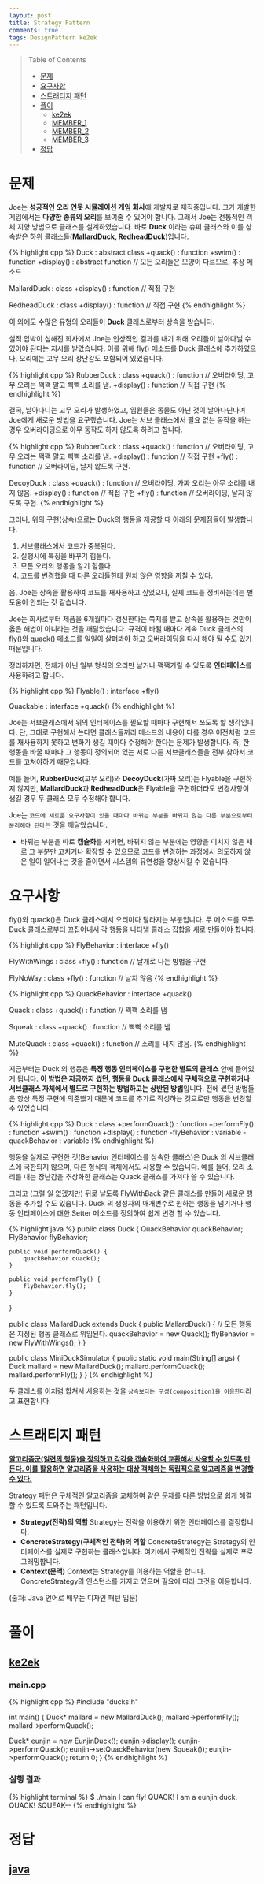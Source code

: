 ```yaml
---
layout: post
title: Strategy Pattern
comments: true
tags: DesignPattern ke2ek
---
```


> Table of Contents
> * [문제](#문제)
> * [요구사항](#요구사항)
> * [스트래티지 패턴](#스트래티지-패턴)
> * [풀이](#풀이)
>    * [ke2ek](#ke2ek)
>    * [MEMBER_1](#MEMBER_1)
>    * [MEMBER_2](#MEMBER_2)
>    * [MEMBER_3](#MEMBER_3)
> * [정답](#정답)


# 문제

Joe는 **성공적인 오리 연못 시뮬레이션 게임 회사**에 개발자로 재직중입니다. 그가 개발한 게임에서는 **다양한 종류의 오리**를 보여줄 수 있어야 합니다. 그래서 Joe는 전통적인 객체 지향 방법으로 클래스를 설계하였습니다. 바로 **Duck** 이라는 슈퍼 클래스와 이를 상속받은 하위 클래스들(**MallardDuck, RedheadDuck**)입니다.

{% highlight cpp %}
Duck : abstract class
  +quack()      : function
  +swim()       : function
  +display()    : abstract function  // 모든 오리들은 모양이 다르므로, 추상 메소드

MallardDuck : class
  +display()    : function  // 직접 구현

RedheadDuck : class
  +display()    : function  // 직접 구현
{% endhighlight %}

이 외에도 수많은 유형의 오리들이 **Duck** 클래스로부터 상속을 받습니다.

실적 압박이 심해진 회사에서 Joe는 인상적인 결과를 내기 위해 오리들이 날아다닐 수 있어야 된다는 지시를 받았습니다. 이를 위해 fly() 메소드를 Duck 클래스에 추가하였으나, 오리에는 고무 오리 장난감도 포함되어 있었습니다.

{% highlight cpp %}
RubberDuck : class
  +quack()      : function // 오버라이딩, 고무 오리는 꽥꽥 말고 삑삑 소리를 냄.
  +display()    : function // 직접 구현
{% endhighlight %}

결국, 날아다니는 고무 오리가 발생하였고, 임원들은 동물도 아닌 것이 날아다닌다며 Joe에게 새로운 방법을 요구했습니다. Joe는 서브 클래스에서 필요 없는 동작을 하는 경우 오버라이딩으로 아무 동작도 하지 않도록 하려고 합니다.

{% highlight cpp %}
RubberDuck : class
  +quack()      : function // 오버라이딩, 고무 오리는 꽥꽥 말고 삑삑 소리를 냄.
  +display()    : function // 직접 구현
  +fly()        : function // 오버라이딩, 날지 않도록 구현.

DecoyDuck : class
  +quack()      : function // 오버라이딩, 가짜 오리는 아무 소리를 내지 않음.
  +display()    : function // 직접 구현
  +fly()        : function // 오버라이딩, 날지 않도록 구현.
{% endhighlight %}

그러나, 위의 구현(상속)으로는 Duck의 행동을 제공할 때 아래의 문제점들이 발생합니다.
1. 서브클래스에서 코드가 중복된다.
2. 실행시에 특징을 바꾸기 힘들다.
3. 모든 오리의 행동을 알기 힘들다.
4. 코드를 변경했을 때 다른 오리들한테 원치 않은 영향을 끼칠 수 있다.

음, Joe는 상속을 활용하여 코드를 재사용하고 싶었으나, 실제 코드를 정비하는데는 별 도움이 안되는 것 같습니다.

Joe는 회사로부터 제품을 6개월마다 갱신한다는 쪽지를 받고 상속을 활용하는 것만이 옳은 해법이 아니라는 것을 깨달았습니다. 규격이 바뀔 때마다 계속 Duck 클래스의 fly()와 quack() 메소드를 일일이 살펴봐야 하고 오버라이딩을 다시 해야 될 수도 있기 때문입니다.

정리하자면, 전체가 아닌 일부 형식의 오리만 날거나 꽥꽥거릴 수 있도록 **인터페이스**를 사용하려고 합니다.

{% highlight cpp %}
Flyable() : interface
  +fly()

Quackable : interface
  +quack()
{% endhighlight %}

Joe는 서브클래스에서 위의 인터페이스를 필요할 때마다 구현해서 쓰도록 할 생각입니다. 단, 그대로 구현해서 쓴다면 클래스들끼리 메소드의 내용이 다를 경우 이전처럼 코드를 재사용하지 못하고 변화가 생길 때마다 수정해야 한다는 문제가 발생합니다. 즉, 한 행동을 바꿀 때마다 그 행동이 정의되어 있는 서로 다른 서브클래스들을 전부 찾아서 코드를 고쳐야하기 때문입니다.

예를 들어, **RubberDuck**(고무 오리)와 **DecoyDuck**(가짜 오리)는 Flyable을 구현하지 않지만, **MallardDuck**과 **RedheadDuck**은 Flyable을 구현하더라도 변경사항이 생길 경우 두 클래스 모두 수정해야 합니다.

Joe는 `코드에 새로운 요구사항이 있을 때마다 바뀌는 부분을 바뀌지 않는 다른 부분으로부터 분리해야 된다`는 것을 깨달았습니다.

* 바뀌는 부분을 따로 **캡슐화**를 시키면, 바뀌지 않는 부분에는 영향을 미치지 않은 채로 그 부분만 고치거나 확장할 수 있으므로 코드를 변경하는 과정에서 의도하지 않은 일이 일어나는 것을 줄이면서 시스템의 유연성을 향상시킬 수 있습니다.


# 요구사항


fly()와 quack()은 Duck 클래스에서 오리마다 달라지는 부분입니다. 두 메소드를 모두 Duck 클래스로부터 끄집어내서 각 행동을 나타낼 클래스 집합을 새로 만들어야 합니다.

{% highlight cpp %}
FlyBehavior : interface
  +fly()

FlyWithWings : class
  +fly()    : function  // 날개로 나는 방법을 구현

FlyNoWay : class
  +fly()    : function  // 날지 않음
{% endhighlight %}

{% highlight cpp %}
QuackBehavior : interface
  +quack()

Quack : class
  +quack()  : function  // 꽥꽥 소리를 냄

Squeak : class
  +quack()  : function  // 삑삑 소리를 냄

MuteQuack : class
  +quack()  : function  // 소리를 내지 않음.
{% endhighlight %}

지금부터는 Duck 의 행동은 **특정 행동 인터페이스를 구현한 별도의 클래스** 안에 들어있게 됩니다. **이 방법은 지금까지 썼던, 행동을 Duck 클래스에서 구체적으로 구현하거나 서브클래스 자체에서 별도로 구현하는 방법하고는 상반된 방법**입니다. 전에 썼던 방법들은 항상 특정 구현에 의존했기 때문에 코드를 추가로 작성하는 것으로만 행동을 변경할 수 있었습니다.

{% highlight cpp %}
Duck : class
  +performQuack()   : function
  +performFly()     : function
  +swim()           : function
  +display()        : function
  -flyBehavior      : variable
  -quackBehavior    : variable
{% endhighlight %}

행동을 실제로 구현한 것(Behavior 인터페이스를 상속한 클래스)은 Duck 의 서브클래스에 국한되지 않으며, 다른 형식의 객체에서도 사용할 수 있습니다. 예를 들어, 오리 소리를 내는 장난감을 추상화한 클래스는 Quack 클래스를 가져다 쓸 수 있습니다.

그리고 (그럴 일 없겠지만) 뒤로 날도록 FlyWithBack 같은 클래스를 만들어 새로운 행동을 추가할 수도 있습니다. Duck 의 생성자의 매개변수로 원하는 행동을 넘기거나 행동 인터페이스에 대한 Setter 메소드를 정의하여 쉽게 변경 할 수 있습니다.

{% highlight java %}
public class Duck {
    QuackBehavior quackBehavior;
    FlyBehavior flyBehavior;

    public void performQuack() {
        quackBehavior.quack();
    }

    public void performFly() {
        flyBehavior.fly();
    }
}

public class MallardDuck extends Duck {
    public MallardDuck() {
        // 모든 행동은 지정된 행동 클래스로 위임된다.
        quackBehavior = new Quack();
        flyBehavior = new FlyWithWings();
    }
}

public class MiniDuckSimulator {
    public static void main(String[] args) {
        Duck mallard = new MallardDuck();
        mallard.performQuack();
        mallard.performFly();
    }
}
{% endhighlight %}

두 클래스를 이처럼 합쳐서 사용하는 것을 `상속보다는 구성(composition)을 이용한다`라고 표현합니다.

# 스트래티지 패턴

**[알고리즘군(일련의 행동)을 정의하고 각각을 캡슐화하여 교환해서 사용할 수 있도록 만든다. 이를 활용하면 알고리즘을 사용하는 대상 객체와는 독립적으로 알고리즘을 변경할 수 있다.](https://en.wikipedia.org/wiki/Strategy_pattern/java)**

Strategy 패턴은 구체적인 알고리즘을 교체하여 같은 문제를 다른 방법으로 쉽게 해결할 수 있도록 도와주는 패턴입니다.
* **Strategy(전략)의 역할**
Strategy는 전략을 이용하기 위한 인터페이스를 결정합니다.
* **ConcreteStrategy(구체적인 전략)의 역할**
ConcreteStrategy는 Strategy의 인터페이스를 실제로 구현하는 클래스입니다. 여기에서 구체적인 전략을 실제로 프로그래밍합니다.
* **Context(문맥)**
Context는 Strategy를 이용하는 역할을 합니다. ConcreteStrategy의 인스턴스를 가지고 있으며 필요에 따라 그것을 이용합니다.

(출처: Java 언어로 배우는 디자인 패턴 입문)

# 풀이

## [ke2ek](https://github.com/survive-and-go/survive-and-go.github.io/tree/main/_data/ke2ek/StrategyPattern/cpp)

### main.cpp

{% highlight cpp %}
#include "ducks.h"

int main() {
  Duck* mallard = new MallardDuck();
  mallard->performFly();
  mallard->performQuack();

  Duck* eunjin = new EunjinDuck();
  eunjin->display();
  eunjin->performQuack();
  eunjin->setQuackBehavior(new Squeak());
  eunjin->performQuack();
  return 0;
}
{% endhighlight %}

### 실행 결과

{% highlight terminal %}
$ ./main
I can fly!
QUACK!
I am a eunjin duck.
QUACK!
SQUEAK--
{% endhighlight %}

# 정답

## [java](https://github.com/survive-and-go/survive-and-go.github.io/tree/main/_data/ke2ek/StrategyPattern/java)
